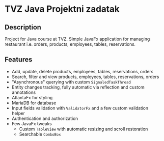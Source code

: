 # TVZ Java Projektni zadatak

## Description

Project for Java course at TVZ. Simple JavaFx application for managing restaurant i.e. orders, products, employees,
tables, reservations.

## Features

- Add, update, delete products, employees, tables, reservations, orders
- Search, filter and view products, employees, tables, reservations, orders
- "Asynchronous" querying with custom `SignaledTaskThread`
- Entity changes tracking, fully automatic via reflection and custom annotations
- AtlantaFx for styling
- MariaDB for database
- Input fields validation with `ValidatorFx` and a few custom validation helper
- Authentication and authorization
- Few JavaFx tweaks
  - Custom `TableView` with automatic resizing and scroll restoration
  - Searchable `ComboBox`
